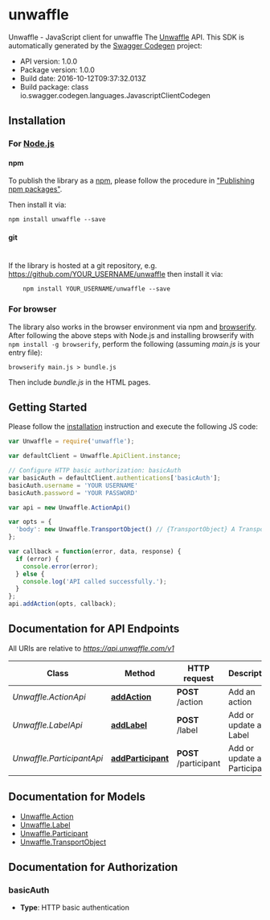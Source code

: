 # unwaffle

Unwaffle - JavaScript client for unwaffle
The [Unwaffle](https://unwaffle.com) API. 
This SDK is automatically generated by the [Swagger Codegen](https://github.com/swagger-api/swagger-codegen) project:

- API version: 1.0.0
- Package version: 1.0.0
- Build date: 2016-10-12T09:37:32.013Z
- Build package: class io.swagger.codegen.languages.JavascriptClientCodegen

## Installation

### For [Node.js](https://nodejs.org/)

#### npm

To publish the library as a [npm](https://www.npmjs.com/),
please follow the procedure in ["Publishing npm packages"](https://docs.npmjs.com/getting-started/publishing-npm-packages).

Then install it via:

```shell
npm install unwaffle --save
```

#### git
#
If the library is hosted at a git repository, e.g.
https://github.com/YOUR_USERNAME/unwaffle
then install it via:

```shell
    npm install YOUR_USERNAME/unwaffle --save
```

### For browser

The library also works in the browser environment via npm and [browserify](http://browserify.org/). After following
the above steps with Node.js and installing browserify with `npm install -g browserify`,
perform the following (assuming *main.js* is your entry file):

```shell
browserify main.js > bundle.js
```

Then include *bundle.js* in the HTML pages.

## Getting Started

Please follow the [installation](#installation) instruction and execute the following JS code:

```javascript
var Unwaffle = require('unwaffle');

var defaultClient = Unwaffle.ApiClient.instance;

// Configure HTTP basic authorization: basicAuth
var basicAuth = defaultClient.authentications['basicAuth'];
basicAuth.username = 'YOUR USERNAME'
basicAuth.password = 'YOUR PASSWORD'

var api = new Unwaffle.ActionApi()

var opts = { 
  'body': new Unwaffle.TransportObject() // {TransportObject} A TransportObject describing the action. The API will also happily consume a CSV or TSV with one record per line and no header row.
};

var callback = function(error, data, response) {
  if (error) {
    console.error(error);
  } else {
    console.log('API called successfully.');
  }
};
api.addAction(opts, callback);

```

## Documentation for API Endpoints

All URIs are relative to *https://api.unwaffle.com/v1*

Class | Method | HTTP request | Description
------------ | ------------- | ------------- | -------------
*Unwaffle.ActionApi* | [**addAction**](docs/ActionApi.md#addAction) | **POST** /action | Add an action
*Unwaffle.LabelApi* | [**addLabel**](docs/LabelApi.md#addLabel) | **POST** /label | Add or update a Label
*Unwaffle.ParticipantApi* | [**addParticipant**](docs/ParticipantApi.md#addParticipant) | **POST** /participant | Add or update a Participant


## Documentation for Models

 - [Unwaffle.Action](docs/Action.md)
 - [Unwaffle.Label](docs/Label.md)
 - [Unwaffle.Participant](docs/Participant.md)
 - [Unwaffle.TransportObject](docs/TransportObject.md)


## Documentation for Authorization


### basicAuth

- **Type**: HTTP basic authentication

